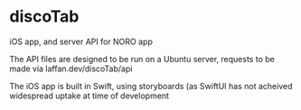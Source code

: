 # discoTab
iOS app, and server API for NORO app

The API files are designed to be run on a Ubuntu server, requests to be made via laffan.dev/discoTab/api

The iOS app is built in Swift, using storyboards (as SwiftUI has not acheived widespread uptake at time of development
